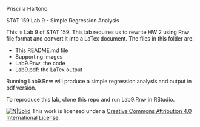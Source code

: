 Priscilla Hartono

STAT 159 Lab 9 - Simple Regression Analysis

This is Lab 9 of STAT 159. This lab requires us to rewrite HW 2 using Rnw file format and convert it into a LaTex document.
The files in this folder are:
* This README.md file
* Supporting images
* Lab9.Rnw: the code
* Lab9.pdf: the LaTex output

Running Lab9.Rnw will produce a simple regression analysis and output in pdf version.

To reproduce this lab, clone this repo and run Lab9.Rnw in RStudio. 

[![N|Solid](https://i.creativecommons.org/l/by/4.0/88x31.png)](http://creativecommons.org/licenses/by/4.0/)
This work is licensed under a [Creative Commons Attribution 4.0 International License](http://creativecommons.org/licenses/by/4.0/).

